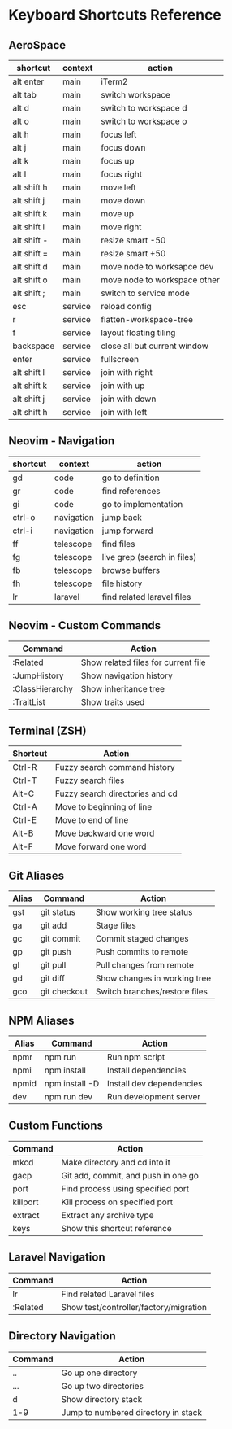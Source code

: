 # Keyboard Shortcuts Reference

## AeroSpace

| shortcut    | context         | action                          |
|-------------|-----------------|---------------------------------|
| alt enter   | main            | iTerm2                          |
| alt tab     | main            | switch workspace                |
| alt d       | main            | switch to workspace d           |
| alt o       | main            | switch to workspace o           |
| alt h       | main            | focus left                      |
| alt j       | main            | focus down                      |
| alt k       | main            | focus up                        |
| alt l       | main            | focus right                     |
| alt shift h | main            | move left                       |
| alt shift j | main            | move down                       |
| alt shift k | main            | move up                         |
| alt shift l | main            | move right                      |
| alt shift - | main            | resize smart -50                |
| alt shift = | main            | resize smart +50                |
| alt shift d | main            | move node to worksapce dev      |
| alt shift o | main            | move node to workspace other    |
| alt shift ; | main            | switch to service mode          |
| esc         | service         | reload config                   |
| r           | service         | flatten-workspace-tree          |
| f           | service         | layout floating tiling          |
| backspace   | service         | close all but current window    |
| enter       | service         | fullscreen                      |
| alt shift l | service         | join with right                 |
| alt shift k | service         | join with up                    |
| alt shift j | service         | join with down                  |
| alt shift h | service         | join with left                  |

## Neovim - Navigation

| shortcut    | context          | action                          |
|-------------|------------------|---------------------------------|
| gd          | code            | go to definition                 |
| gr          | code            | find references                  |
| gi          | code            | go to implementation             |
| ctrl-o      | navigation      | jump back                        |
| ctrl-i      | navigation      | jump forward                     |
| <leader>ff  | telescope       | find files                       |
| <leader>fg  | telescope       | live grep (search in files)      |
| <leader>fb  | telescope       | browse buffers                   |
| <leader>fh  | telescope       | file history                     |
| <leader>lr  | laravel         | find related laravel files       |

## Neovim - Custom Commands
| Command         | Action                                  |
|----------------|------------------------------------------|
| :Related       | Show related files for current file      |
| :JumpHistory   | Show navigation history                  |
| :ClassHierarchy| Show inheritance tree                    |
| :TraitList     | Show traits used                         |

## Terminal (ZSH)
| Shortcut    | Action                                  |
|-------------|-----------------------------------------|
| Ctrl-R      | Fuzzy search command history            |
| Ctrl-T      | Fuzzy search files                      |
| Alt-C       | Fuzzy search directories and cd         |
| Ctrl-A      | Move to beginning of line               |
| Ctrl-E      | Move to end of line                     |
| Alt-B       | Move backward one word                  |
| Alt-F       | Move forward one word                   |

## Git Aliases
| Alias       | Command         | Action                           |
|-------------|-----------------|----------------------------------|
| gst         | git status      | Show working tree status         |
| ga          | git add         | Stage files                      |
| gc          | git commit      | Commit staged changes            |
| gp          | git push        | Push commits to remote           |
| gl          | git pull        | Pull changes from remote         |
| gd          | git diff        | Show changes in working tree     |
| gco         | git checkout    | Switch branches/restore files    |

## NPM Aliases
| Alias       | Command          | Action                          |
|-------------|------------------|---------------------------------|
| npmr        | npm run          | Run npm script                  |
| npmi        | npm install      | Install dependencies            |
| npmid       | npm install -D   | Install dev dependencies        |
| dev         | npm run dev      | Run development server          |

## Custom Functions
| Command     | Action                                   |
|-------------|------------------------------------------|
| mkcd        | Make directory and cd into it            |
| gacp        | Git add, commit, and push in one go      |
| port        | Find process using specified port        |
| killport    | Kill process on specified port           |
| extract     | Extract any archive type                 |
| keys        | Show this shortcut reference             |

## Laravel Navigation
| Command         | Action                                      |
|-----------------|---------------------------------------------|
| <leader>lr      | Find related Laravel files                  |
| :Related        | Show test/controller/factory/migration      |

## Directory Navigation
| Command     | Action                                   |
|-------------|------------------------------------------|
| ..          | Go up one directory                      |
| ...         | Go up two directories                    |
| d           | Show directory stack                     |
| 1-9         | Jump to numbered directory in stack      |
